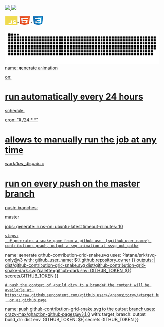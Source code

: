 <div>
  <a href="https://github.com/Artemisa1992">
  <img height="180em" src="https://github-readme-stats.vercel.app/api?username=Artemisa1992&show_icons=true&theme=tokyonight&include_all_commits=true&count_private=true"/>
  <img height="180em" src="https://github-readme-stats.vercel.app/api/top-langs/?username=Artemisa1992&layout=compact&langs_count=6&theme=tokyonight"/>
</div>
<div style="display: inline_block"><br>
  <img align="center" alt="Js" height="30" width="40" src="https://raw.githubusercontent.com/devicons/devicon/master/icons/javascript/javascript-plain.svg">
  <img align="center" alt="HTML" height="30" width="40" src="https://raw.githubusercontent.com/devicons/devicon/master/icons/html5/html5-original.svg">
  <img align="center" alt="CSS" height="30" width="40" src="https://raw.githubusercontent.com/devicons/devicon/master/icons/css3/css3-original.svg">
</div>
 
 <br>
  <picture>
  <source media="(prefers-color-scheme: dark)" srcset="https://raw.githubusercontent.com/Gielth/Gielth/output/github-contribution-grid-snake-dark.svg">
  <source media="(prefers-color-scheme: light)" srcset="https://raw.githubusercontent.com/Gielth/Gielth/output/github-contribution-grid-snake.svg">
  <img alt="github contribution grid snake animation" src="https://raw.githubusercontent.com/Gielth/Gielth/output/github-contribution-grid-snake.svg">
</picture>
name: generate animation

on:
  # run automatically every 24 hours
  schedule:
    
cron: "0 /24 * *" 

# allows to manually run the job at any time
workflow_dispatch:

# run on every push on the master branch
push:
  branches:
  
master


jobs:
  generate:
    runs-on: ubuntu-latest
    timeout-minutes: 10

    steps:
      # generates a snake game from a github user (<github_user_name>) contributions graph, output a svg animation at <svg_out_path>
      
name: generate github-contribution-grid-snake.svg
      uses: Platane/snk/svg-only@v3
      with:
        github_user_name: ${{ github.repository_owner }}
        outputs: |
          dist/github-contribution-grid-snake.svg
          dist/github-contribution-grid-snake-dark.svg?palette=github-dark
      env:
        GITHUB_TOKEN: ${{ secrets.GITHUB_TOKEN }}

    # push the content of <build_dir> to a branch# the content will be available at https://raw.githubusercontent.com/<github_user>/<repository>/<target_branch>/<file> , or as github page
name: push github-contribution-grid-snake.svg to the output branch
    uses: crazy-max/ghaction-github-pages@v3.1.0
    with:
      target_branch: output
      build_dir: dist
    env:
      GITHUB_TOKEN: ${{ secrets.GITHUB_TOKEN }}
 

